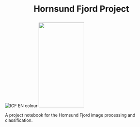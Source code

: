 # <p align="center"> Hornsund Fjord Project </p>
![IGF EN colour](https://github.com/user-attachments/assets/483cf5b9-7cb0-412c-a136-7f0ba8e32656)
<img src="https://github.com/user-attachments/assets/483cf5b9-7cb0-412c-a136-7f0ba8e32656.png" width="150" height="280">

A project notebook for the Hornsund Fjord image processing and classification.
